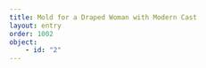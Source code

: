 ```yaml
---
title: Mold for a Draped Woman with Modern Cast
layout: entry
order: 1002
object:
    - id: "2"
---
```

